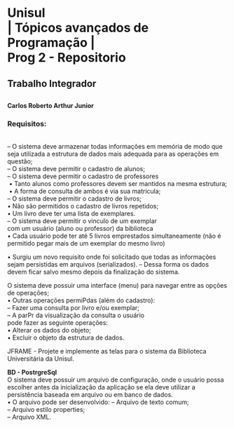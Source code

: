 
<h1>Unisul <br>| Tópicos avançados de Programação | <br>Prog 2 - Repositorio</h1>
<h2>Trabalho Integrador<h2>
<h4>Carlos Roberto Arthur Junior</h4>

<h3>Requisitos:</h3><br>
– O sistema deve armazenar todas informações em memória de modo que seja utilizada a estrutura de dados mais adequada para as operações em questão;<br>
– O sistema deve permitir o cadastro de alunos;<br>
– O sistema deve permitir o cadastro de professores<br>
     &nbsp• Tanto alunos como professores devem ser mantidos na mesma estrutura;<br>
     &nbsp• A forma de consulta de ambos é via sua matricula;<br>
– O sistema deve permitir o cadastro de livros; <br>
• Não são permitidos o cadastro de livros repetidos;<br>
     • Um livro deve ter uma lista de exemplares. <br>
– O sistema deve permitir o vinculo de um exemplar<br>
com um usuário (aluno ou professor) da biblioteca<br>
     • Cada usuário pode ter até 5 livros emprestados simultaneamente (não é permitido pegar mais de um exemplar do mesmo livro)<br>
     
 •  Surgiu um novo requisito onde foi solicitado que todas as informações sejam persistidas em arquivos (serializados).
– Dessa forma os dados devem ficar salvo mesmo depois da finalização do sistema.<br>

 O sistema deve possuir uma interface (menu) para navegar entre as opções de operações;<br>
•  Outras operações permiPdas (além do cadastro):<br>
–  Fazer uma consulta por livro e/ou exemplar;<br>
– A parPr da visualização da consulta o usuário<br>
pode fazer as seguinte operações:<br>
•  Alterar os dados do objeto;<br>
•  Excluir o objeto da estrutura de dados.<br>

JFRAME - Projete e implemente as telas para o sistema da Biblioteca Universitária da Unisul.

<strong>BD - PostrgreSql</strong><br>
O sistema deve possuir um arquivo de configuração, onde o usuário possa escolher antes da inicialização da aplicação se ela deve utilizar a persistência baseada em arquivo ou em banco de dados.<br>
• O arquivo pode ser desenvolvido: – Arquivo de texto comum;<br>
– Arquivo estilo properties;<br>
– Arquivo XML.<br>
